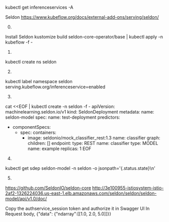 kubectl get inferenceservices -A

<!-- KUBE_EDITOR="nano" kubectl edit configmap config-domain -n knative-serving -->

Seldon
https://www.kubeflow.org/docs/external-add-ons/serving/seldon/


0.
Install Seldon
kustomize build seldon-core-operator/base | kubectl apply -n kubeflow -f -


1.
kubectl create ns seldon

2.
kubectl label namespace seldon serving.kubeflow.org/inferenceservice=enabled

3.
cat <<EOF | kubectl create -n seldon -f -
apiVersion: machinelearning.seldon.io/v1
kind: SeldonDeployment
metadata:
  name: seldon-model
spec:
  name: test-deployment
  predictors:
  - componentSpecs:
    - spec:
        containers:
        - image: seldonio/mock_classifier_rest:1.3
          name: classifier
    graph:
      children: []
      endpoint:
        type: REST
      name: classifier
      type: MODEL
    name: example
    replicas: 1
EOF


4.
kubectl get sdep seldon-model -n seldon -o jsonpath='{.status.state}\n'


5.
https://github.com/SeldonIO/seldon-core
http://3e100955-istiosystem-istio-2af2-1326224036.us-east-1.elb.amazonaws.com/seldon/seldon/seldon-model/api/v1.0/doc/

Copy the authservice_session token and authorize it in Swagger UI
In Request body,
{"data": {"ndarray":[[1.0, 2.0, 5.0]]}}
